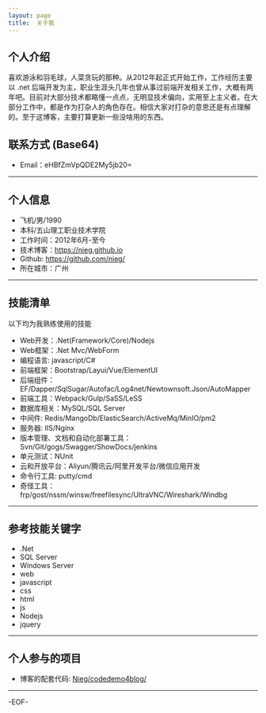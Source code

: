 ```yaml
---
layout: page
title:  关于我
---
```

## 个人介绍

喜欢游泳和羽毛球，人菜贪玩的那种。从2012年起正式开始工作，工作经历主要以 .net 后端开发为主，职业生涯头几年也曾从事过前端开发相关工作，大概有两年吧。目前对大部分技术都略懂一点点，无明显技术偏向，实用至上主义者。在大部分工作中，都是作为打杂人的角色存在。相信大家对打杂的意思还是有点理解的。至于这博客，主要打算更新一些没啥用的东西。

## 联系方式 (Base64)

- Email：eHBfZmVpQDE2My5jb20=

---

## 个人信息

 - 飞机/男/1990 
 - 本科/五山理工职业技术学院
 - 工作时间：2012年6月-至今
 - 技术博客：<a href="https://nieg.github.io" target="_blank" rel="noopener">https://nieg.github.io</a>
 - Github: <a href="https://github.com/nieg/" target="_blank" rel="noopener">https://github.com/nieg/</a>
 - 所在城市：广州

---

## 技能清单

以下均为我熟练使用的技能

- Web开发：.Net(Framework/Core)/Nodejs
- Web框架：.Net Mvc/WebForm
- 编程语言: javascript/C#
- 前端框架：Bootstrap/Layui/Vue/ElementUI
- 后端组件：EF/Dapper/SqlSugar/Autofac/Log4net/Newtownsoft.Json/AutoMapper
- 前端工具：Webpack/Gulp/SaSS/LeSS
- 数据库相关：MySQL/SQL Server
- 中间件: Redis/MangoDb/ElasticSearch/ActiveMq/MinIO/pm2
- 服务器: IIS/Nginx
- 版本管理、文档和自动化部署工具：Svn/Git/gogs/Swagger/ShowDocs/jenkins
- 单元测试：NUnit
- 云和开放平台：Aliyun/腾讯云/阿里开发平台/微信应用开发
- 命令行工具: putty/cmd
- 奇怪工具：frp/gost/nssm/winsw/freefilesync/UltraVNC/Wireshark/Windbg


---

## 参考技能关键字

- .Net 
- SQL Server
- Windows Server
- web
- javascript
- css
- html
- js
- Nodejs
- jquery


---

## 个人参与的项目
- 博客的配套代码: <a href="https://github.com/nieg/codedemo4blog/" target="_blank" rel="noopener">Nieg/codedemo4blog/</a>

---

-EOF-